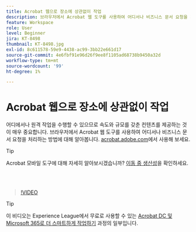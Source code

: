 ```yaml
---
title: Acrobat 웹으로 장소에 상관없이 작업
description: 브라우저에서 Acrobat 웹 도구를 사용하여 어디서나 비즈니스 문서 요청을 처리하는 방법에 대해 알아보십시오
feature: Workspace
role: User
level: Beginner
jira: KT-8498
thumbnail: KT-8498.jpg
exl-id: 8c611578-59e9-4438-ac99-3bb22e661d17
source-git-commit: 4e6fbf91e96d26f9ee8f1105ad68738b9450a32d
workflow-type: tm+mt
source-wordcount: '99'
ht-degree: 1%

---
```


# Acrobat 웹으로 장소에 상관없이 작업

어디에서나 원격 작업을 수행할 수 있으므로 속도와 규모를 갖춘 컨텐츠를 제공하는 것이 매우 중요합니다. 브라우저에서 Acrobat 웹 도구를 사용하여 어디서나 비즈니스 문서 요청을 처리하는 방법에 대해 알아봅니다. [acrobat.adobe.com](https://acrobat.adobe.com/)에서 사용해 보세요.

>[!TIP]
>
>Acrobat 모바일 도구에 대해 자세히 알아보시겠습니까? [이동 중 생산성](productivity.md)을 확인하세요.

<br> 

>[!VIDEO](https://video.tv.adobe.com/v/337436?quality=12&learn=on&hidetitle=true)

>[!TIP]
>
>이 비디오는 Experience League에서 무료로 사용할 수 있는 [Acrobat DC 및 Microsoft 365로 더 스마트하게 작업하기](https://experienceleague.adobe.com/?recommended=Acrobat-U-1-2021.microsoft365) 과정의 일부입니다.

